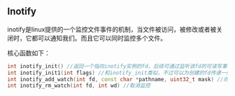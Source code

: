## Inotify

inotify是linux提供的一个监控文件事件的机制，当文件被访问，被修改或者被关闭时，它都可以通知我们。而且它可以同时监控多个文件。

核心函数如下：

```cpp
int inotify_init() //返回一个指向inotify实例的fd，后续可通过监听该fd的可读写事件来知道文件的变化
int inotify_init1(int flags) //和inotify_init类似，不过可以为创建的fd传递一些 flag，当它为0时，效果和 inotify_init 一致。可以设置的flag有：IN_NONBLOCK和IN_CLOEXEC
int inotify_add_watch(int fd, const char *pathname, uint32_t mask) //向inotify_fd添加要监控的文件以及事件，返回一个watch_id
int inotify_rm_watch(int fd, int wd) //取消监控
```
